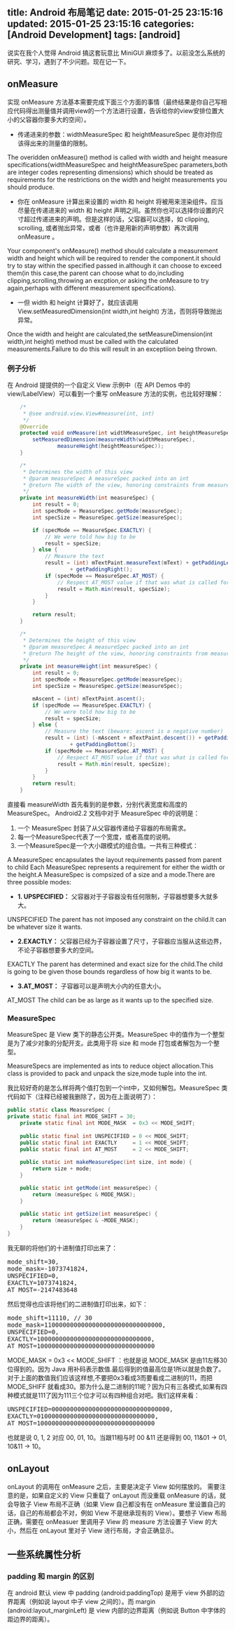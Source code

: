 title: Android 布局笔记
date: 2015-01-25 23:15:16
updated: 2015-01-25 23:15:16
categories: [Android Development]
tags: [android]
---

说实在我个人觉得 Android 搞这套玩意比 MiniGUI 麻烦多了。以前没怎么系统的研究、学习，遇到了不少问题。现在记一下。

## onMeasure

实现 onMeasure 方法基本需要完成下面三个方面的事情（最终结果是你自己写相应代码得出测量值并调用view的一个方法进行设置，告诉给你的view安排位置大小的父容器你要多大的空间）。

* 传递进来的参数：widthMeasureSpec 和 heightMeasureSpec 是你对你应该得出来的测量值的限制。

The overidden onMeasure() method is called with width and height measure specifications(widthMeasureSpec and heightMeasureSpec parameters,both are integer codes representing dimensions) which should be treated as requirements for the restrictions on the width and height measurements you should produce.

* 你在 onMeasure 计算出来设置的 width 和 height 将被用来渲染组件。应当尽量在传递进来的 width 和 height 声明之间。虽然你也可以选择你设置的尺寸超过传递进来的声明。但是这样的话，父容器可以选择，如 clipping, scrolling, 或者抛出异常，或者（也许是用新的声明参数）再次调用 onMeasure 。

Your component's onMeasure() method should calculate a measurement width and height which will be required to render the component.it should try to stay within the specified passed in.although it can choose to exceed them(in this case,the parent can choose what to do,including clipping,scrolling,throwing an excption,or asking the onMeasure to try again,perhaps with different measurement specifications).

* 一但 width 和 height 计算好了，就应该调用 View.setMeasuredDimension(int width,int height) 方法，否则将导致抛出异常。

Once the width and height are calculated,the setMeasureDimension(int width,int height) method must be called with the calculated measurements.Failure to do this will result in an exceptiion being thrown.

### 例子分析

在 Android 提提供的一个自定义 View 示例中（在 API Demos 中的 view/LabelView）可以看到一个重写 onMeasure 方法的实例，也比较好理解：

```java
    /*
     * @see android.view.View#measure(int, int)
     */
    @Override
    protected void onMeasure(int widthMeasureSpec, int heightMeasureSpec) {
        setMeasuredDimension(measureWidth(widthMeasureSpec),
                measureHeight(heightMeasureSpec));
    }

    /*
     * Determines the width of this view
     * @param measureSpec A measureSpec packed into an int
     * @return The width of the view, honoring constraints from measureSpec
     */
    private int measureWidth(int measureSpec) {
        int result = 0;
        int specMode = MeasureSpec.getMode(measureSpec);
        int specSize = MeasureSpec.getSize(measureSpec);

        if (specMode == MeasureSpec.EXACTLY) {
            // We were told how big to be
            result = specSize;
        } else {
            // Measure the text
            result = (int) mTextPaint.measureText(mText) + getPaddingLeft()
                    + getPaddingRight();
            if (specMode == MeasureSpec.AT_MOST) {
                // Respect AT_MOST value if that was what is called for by measureSpec
                result = Math.min(result, specSize);
            }
        }

        return result;
    }

    /*
     * Determines the height of this view
     * @param measureSpec A measureSpec packed into an int
     * @return The height of the view, honoring constraints from measureSpec
     */
    private int measureHeight(int measureSpec) {
        int result = 0;
        int specMode = MeasureSpec.getMode(measureSpec);
        int specSize = MeasureSpec.getSize(measureSpec);

        mAscent = (int) mTextPaint.ascent();
        if (specMode == MeasureSpec.EXACTLY) {
            // We were told how big to be
            result = specSize;
        } else {
            // Measure the text (beware: ascent is a negative number)
            result = (int) (-mAscent + mTextPaint.descent()) + getPaddingTop()
                    + getPaddingBottom();
            if (specMode == MeasureSpec.AT_MOST) {
                // Respect AT_MOST value if that was what is called for by measureSpec
                result = Math.min(result, specSize);
            }
        }
        return result;
    }
```

直接看 measureWidth 首先看到的是参数，分别代表宽度和高度的 MeasureSpec。 Android2.2 文档中对于 MeasureSpec 中的说明是：

1. 一个 MeasureSpec 封装了从父容器传递给子容器的布局需求。
2. 每一个MeasureSpec代表了一个宽度，或者高度的说明。
3. 一个MeasureSpec是一个大小跟模式的组合值。一共有三种模式：

A MeasureSpec encapsulates the layout requirements passed from parent to child Each MeasureSpec represents a requirement for either the width or the height.A MeasureSpec is compsized of a size and a mode.There are three possible modes:

* **1. UPSPECIFIED：**
父容器对于子容器没有任何限制，子容器想要多大就多大。

UNSPECIFIED The parent has not imposed any constraint on the child.It can be whatever size it wants.

* **2.EXACTLY：**
父容器已经为子容器设置了尺寸，子容器应当服从这些边界，不论子容器想要多大的空间。

EXACTLY The parent has determined and exact size for the child.The child is going to be given those bounds regardless of how big it wants to be.

* **3.AT_MOST：**
子容器可以是声明大小内的任意大小。

AT_MOST The child can be as large as it wants up to the specified size.

### MeasureSpec
MeasureSpec 是 View 类下的静态公开类。MeasureSpec 中的值作为一个整型是为了减少对象的分配开支。此类用于将 size 和 mode 打包或者解包为一个整型。

MeasureSpecs are implemented as ints to reduce object allocation.This class is provided to pack and unpack the size,mode tuple into the int.

我比较好奇的是怎么样将两个值打包到一个int中，又如何解包。MeasureSpec 类代码如下（注释已经被我删除了，因为在上面说明了）：

```java
public static class MeasureSpec {
private static final int MODE_SHIFT = 30;
    private static final int MODE_MASK  = 0x3 << MODE_SHIFT;
    	 
    public static final int UNSPECIFIED = 0 << MODE_SHIFT;
    public static final int EXACTLY     = 1 << MODE_SHIFT;
    public static final int AT_MOST     = 2 << MODE_SHIFT;
     
    public static int makeMeasureSpec(int size, int mode) {
        return size + mode;
    }

    public static int getMode(int measureSpec) {
        return (measureSpec & MODE_MASK);
    }
    
    public static int getSize(int measureSpec) {
        return (measureSpec & ~MODE_MASK);
    }
}
```

我无聊的将他们的十进制值打印出来了：

<pre>
mode_shift=30, 
mode_mask=-1073741824, 
UNSPECIFIED=0, 
EXACTLY=1073741824, 
AT_MOST=-2147483648
</pre>

然后觉得也应该将他们的二进制值打印出来，如下：

<pre>
mode_shift=11110, // 30
mode_mask=11000000000000000000000000000000,
UNSPECIFIED=0, 
EXACTLY=1000000000000000000000000000000, 
AT_MOST=10000000000000000000000000000000
</pre>

MODE_MASK  = 0x3 << MODE_SHIFT ：也就是说 MODE_MASK 是由11左移30位得到的。因为 Java 用补码表示数值.最后得到的值最高位是1所以就是负数了。对于上面的数值我们应该这样想,不要把0x3看成3而要看成二进制的11，而把 MODE_SHIFF 就看成30。那为什么是二进制的11呢？因为只有三各模式,如果有四种模式就是111了因为111三个位才可以有四种组合对吧。我们这样来看：

<pre>
UNSPECIFIED=00000000000000000000000000000000, 
EXACTLY=01000000000000000000000000000000, 
AT_MOST=10000000000000000000000000000000
</pre>

也就是说 0, 1, 2 对应 00, 01, 10。当跟11相与时 00 &11 还是得到 00, 11&01 -> 01, 10&11 -> 10。

## onLayout
onLayout 的调用在 onMeasure 之后，主要是决定子 View 如何摆放的。 需要注意的是，如果自定义的 View 只重载了 onLayout 而没重载 onMeasure 的话，就会导致子 View 布局不正确（如果 View 自己都没有在 onMeasure 里设置自己的话，自己的布局都会不对，例如 View 不是继承现有的 View）。要想子 View 布局正确，需要在 onMeasuer 里调用子 View 的 measure 方法设置子 View 的大小，然后在 onLayout 里对子 View 进行布局，才会正确显示。 

## 一些系统属性分析

### padding 和 margin 的区别
在 android 默认 view 中 padding (android:paddingTop) 是用于 view 外部的边界距离（例如说 layout 中子 view 之间的）。而 margin (android:layout_marginLeft) 是 view 内部的边界距离（例如说 Button 中字体的距边界的距离）。



